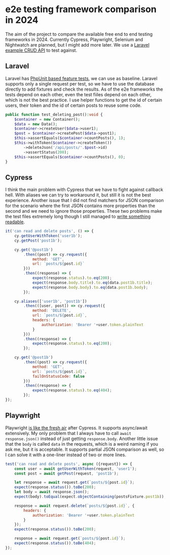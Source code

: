 # e2e testing framework comparison in 2024
The aim of the project to compare the available free end to end testing frameworks in 2024.
Currently Cypress, Playwright, Selenium and Nightwatch are planned, but I might add more later.
We use a [Laravel example CRUD API](https://github.com/blablabla1234678/proba) to test against.

## Laravel
Laravel has [PhpUnit based feature tests](https://github.com/blablabla1234678/proba/blob/main/tests/Feature/PostTest.php#L87C1-L97C6), we can use as baseline.
Laravel supports only a single request per test, so we have to use the database directly to add fixtures and check the results.
As of the e2e frameworks the tests depend on each other, even the test fiiles depend on each other, which is not the best practice.
I use helper functions to get the id of certain users, their token and the id of certain posts to reuse some code.

```php
public function test_deleting_post():void {
	$container = new Container();
	$data = new Data();
	$container->createUser($data->user1);
	$post = $container->createPost($data->post1);
	$this->assertEquals($container->countPosts(), 1);
	$this->withToken($container->createToken())
		->deleteJson('/api/posts/'.$post->id)
		->assertStatus(200);
	$this->assertEquals($container->countPosts(), 0);
}
```

## Cypress

I think the main problem with Cypress that we have to fight against callback hell. With aliases we can try to workaround it, but still it is not the best experience.
Another issue that I did not find matchers for JSON comparison for the scenario where the first JSON contains more properties than the second and we need to ignore those properties.
These two problems make the test files extremely long though I still managed to [write something readable](https://github.com/blablabla1234678/proba-cypress/blob/main/cypress/e2e/posts.spec.cy.js#L52).

```js
it('can read and delete posts', () => {
	cy.getUserWithToken('user1b');
	cy.getPost('post1b');

	cy.get('@post1b')
		.then((post) => cy.request({
			method: 'GET', 
			url: `posts/${post.id}`
		}))
		.then((response) => {
			expect(response.status).to.eq(200);
			expect(response.body.title).to.eq(data.post1b.title);
			expect(response.body.body).to.eq(data.post1b.body);
		});

	cy.aliases(['user1b', 'post1b'])
		.then(([user, post]) => cy.request({
			method: 'DELETE',
			url: `posts/${post.id}`,
			headers: {
				authorization: 'Bearer '+user.token.plainText
			}
		}))
		.then((response) => {
			expect(response.status).to.eq(200);
		});

	cy.get('@post1b')
		.then((post) => cy.request({
			method: 'GET', 
			url: `posts/${post.id}`,
			failOnStatusCode: false
		}))
		.then((response) => {
			expect(response.status).to.eq(404);
		});
});
```

## Playwright
Playwright [is like the fresh air](https://github.com/blablabla1234678/proba-playwright/blob/main/tests/02-posts.spec.js#L46) after Cypress. It supports async/await extensively. My only problem that I always have to call `await response.json()` instead of just getting `response.body`.
Another little issue that the `body` is called `data` in the requests, which is a weird naming if you ask me, but it is acceptable.
It supports partial JSON comparison as well, so I can solve it with a one-liner instead of two or more lines.

```js
test('can read and delete posts', async ({request}) => {
	const user = await getUserWithToken(request, 'user1');
	const post = await getPost(request, 'post1b');

	let response = await request.get(`posts/${post.id}`);
	expect(response.status()).toBe(200);
	let body = await response.json();
	expect(body).toEqual(expect.objectContaining(postsFixture.post1b));

	response = await request.delete(`posts/${post.id}`, {
		headers: {
			authorization: 'Bearer '+user.token.plainText
		}
	});
	expect(response.status()).toBe(200);

	response = await request.get(`posts/${post.id}`);
	expect(response.status()).toBe(404);
});
```

